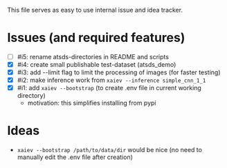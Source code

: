 This file serves as easy to use internal issue and idea tracker.

# Issues (and required features)

- [ ] #i5: rename atsds-directories in README and scripts
- [x] #i4: create small publishable test-dataset (atsds_demo)
- [x] #i3: add --limit flag to limit the processing of images (for faster testing)
- [x] #i2: make inference work from `xaiev --inference simple_cnn_1_1`
- [x] #i1: add `xaiev --bootstrap` (to create .env file in current working directory)
    - motivation: this simplifies installing from pypi

# Ideas

- `xaiev --bootstrap /path/to/data/dir` would be nice (no need to manually edit the .env file after creation)